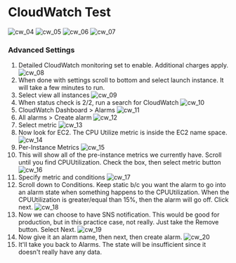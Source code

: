 # CloudWatch Test
![cw_04](../assets/cw_04.png)
![cw_05](../assets/cw_05.png)
![cw_06](../assets/cw_06.png)
![cw_07](../assets/cw_07.png)
### Advanced Settings
1. Detailed CloudWatch monitoring set to enable.  Additional charges apply.
![cw_08](../assets/cw_08.png)
2. When done with settings scroll to bottom and select launch instance.  It will take a few minutes to run.
3. Select view all instances
![cw_09](../assets/cw_09.png)
4. When status check is 2/2, run a search for CloudWatch
![cw_10](../assets/cw_10.png)
5. CloudWatch Dashboard > Alarms 
![cw_11](../assets/cw_11.png)
6. All alarms > Create alarm
![cw_12](../assets/cw_12.png)
7. Select metric
![cw_13](../assets/cw_13.png)
8. Now look for EC2.  The CPU Utilize metric is inside the EC2 name space.
![cw_14](../assets/cw_14.png)
9. Per-Instance Metrics
![cw_15](../assets/cw_15.png)
10. This will show all of the pre-instance metrics we currently have.  Scroll until you find CPUUtilization. Check the box, then select metric button
![cw_16](../assets/cw_16.png)
11. Specify metric and conditions
![cw_17](../assets/cw_17.png)
12. Scroll down to Conditions.  Keep static b/c you want the alarm to go into an alarm state when something happens to the CPUUtilization. When the CPUUtilization is greater/equal than 15%, then the alarm will go off.  Click next.
![cw_18](../assets/cw_18.png)
13. Now we can choose to have SNS notification.  This would be good for production, but in this practice case, not really.  Just take the Remove button. Select Next.
![cw_19](../assets/cw_19.png)
14. Now give it an alarm name, then next, then create alarm.
![cw_20](../assets/cw_20.png)
15. It'll take you back to Alarms.  The state will be insufficient since it doesn't really have any data.